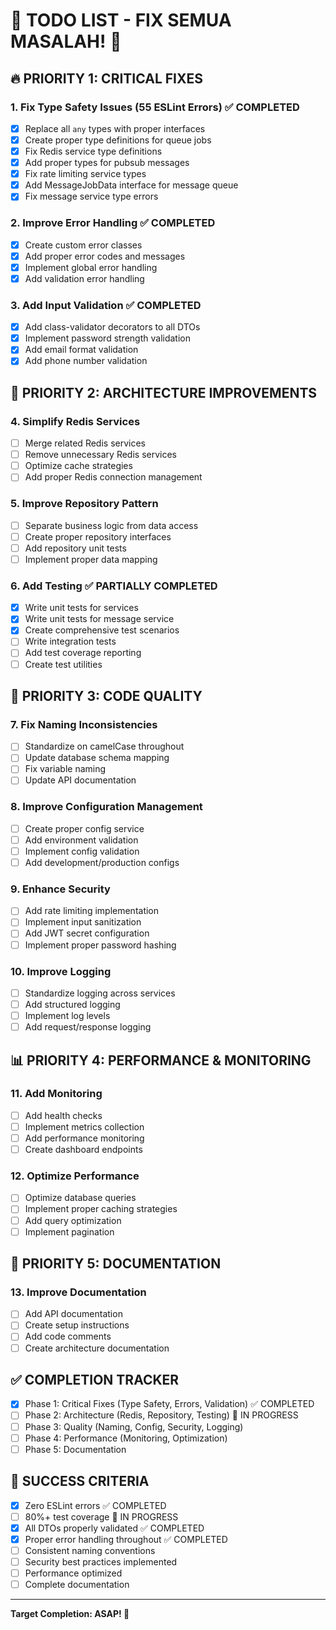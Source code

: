 # 🚀 TODO LIST - FIX SEMUA MASALAH! 🚀

## 🔥 PRIORITY 1: CRITICAL FIXES

### 1. Fix Type Safety Issues (55 ESLint Errors) ✅ COMPLETED
- [x] Replace all `any` types with proper interfaces
- [x] Create proper type definitions for queue jobs
- [x] Fix Redis service type definitions
- [x] Add proper types for pubsub messages
- [x] Fix rate limiting service types
- [x] Add MessageJobData interface for message queue
- [x] Fix message service type errors

### 2. Improve Error Handling ✅ COMPLETED
- [x] Create custom error classes
- [x] Add proper error codes and messages
- [x] Implement global error handling
- [x] Add validation error handling

### 3. Add Input Validation ✅ COMPLETED
- [x] Add class-validator decorators to all DTOs
- [x] Implement password strength validation
- [x] Add email format validation
- [x] Add phone number validation

## 🎯 PRIORITY 2: ARCHITECTURE IMPROVEMENTS

### 4. Simplify Redis Services
- [ ] Merge related Redis services
- [ ] Remove unnecessary Redis services
- [ ] Optimize cache strategies
- [ ] Add proper Redis connection management

### 5. Improve Repository Pattern
- [ ] Separate business logic from data access
- [ ] Create proper repository interfaces
- [ ] Add repository unit tests
- [ ] Implement proper data mapping

### 6. Add Testing ✅ PARTIALLY COMPLETED
- [x] Write unit tests for services
- [x] Write unit tests for message service
- [x] Create comprehensive test scenarios
- [ ] Write integration tests
- [ ] Add test coverage reporting
- [ ] Create test utilities

## 🔧 PRIORITY 3: CODE QUALITY

### 7. Fix Naming Inconsistencies
- [ ] Standardize on camelCase throughout
- [ ] Update database schema mapping
- [ ] Fix variable naming
- [ ] Update API documentation

### 8. Improve Configuration Management
- [ ] Create proper config service
- [ ] Add environment validation
- [ ] Implement config validation
- [ ] Add development/production configs

### 9. Enhance Security
- [ ] Add rate limiting implementation
- [ ] Implement input sanitization
- [ ] Add JWT secret configuration
- [ ] Implement proper password hashing

### 10. Improve Logging
- [ ] Standardize logging across services
- [ ] Add structured logging
- [ ] Implement log levels
- [ ] Add request/response logging

## 📊 PRIORITY 4: PERFORMANCE & MONITORING

### 11. Add Monitoring
- [ ] Add health checks
- [ ] Implement metrics collection
- [ ] Add performance monitoring
- [ ] Create dashboard endpoints

### 12. Optimize Performance
- [ ] Optimize database queries
- [ ] Implement proper caching strategies
- [ ] Add query optimization
- [ ] Implement pagination

## 🎨 PRIORITY 5: DOCUMENTATION

### 13. Improve Documentation
- [ ] Add API documentation
- [ ] Create setup instructions
- [ ] Add code comments
- [ ] Create architecture documentation

## ✅ COMPLETION TRACKER

- [x] Phase 1: Critical Fixes (Type Safety, Errors, Validation) ✅ COMPLETED
- [ ] Phase 2: Architecture (Redis, Repository, Testing) 🔄 IN PROGRESS
- [ ] Phase 3: Quality (Naming, Config, Security, Logging)
- [ ] Phase 4: Performance (Monitoring, Optimization)
- [ ] Phase 5: Documentation

## 🎯 SUCCESS CRITERIA

- [x] Zero ESLint errors ✅ COMPLETED
- [ ] 80%+ test coverage 🔄 IN PROGRESS
- [x] All DTOs properly validated ✅ COMPLETED
- [x] Proper error handling throughout ✅ COMPLETED
- [ ] Consistent naming conventions
- [ ] Security best practices implemented
- [ ] Performance optimized
- [ ] Complete documentation

---

**Target Completion: ASAP! 🚀** 